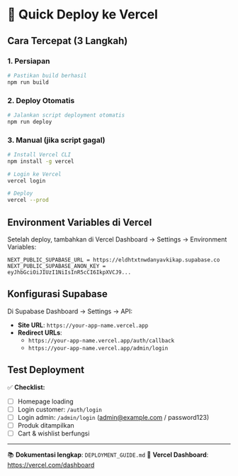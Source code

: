 # 🚀 Quick Deploy ke Vercel

## Cara Tercepat (3 Langkah)

### 1. Persiapan
```bash
# Pastikan build berhasil
npm run build
```

### 2. Deploy Otomatis
```bash
# Jalankan script deployment otomatis
npm run deploy
```

### 3. Manual (jika script gagal)
```bash
# Install Vercel CLI
npm install -g vercel

# Login ke Vercel
vercel login

# Deploy
vercel --prod
```

## Environment Variables di Vercel

Setelah deploy, tambahkan di Vercel Dashboard → Settings → Environment Variables:

```
NEXT_PUBLIC_SUPABASE_URL = https://eldhtxtnwdanyavkikap.supabase.co
NEXT_PUBLIC_SUPABASE_ANON_KEY = eyJhbGciOiJIUzI1NiIsInR5cCI6IkpXVCJ9...
```

## Konfigurasi Supabase

Di Supabase Dashboard → Settings → API:
- **Site URL**: `https://your-app-name.vercel.app`
- **Redirect URLs**: 
  - `https://your-app-name.vercel.app/auth/callback`
  - `https://your-app-name.vercel.app/admin/login`

## Test Deployment

✅ **Checklist:**
- [ ] Homepage loading
- [ ] Login customer: `/auth/login`
- [ ] Login admin: `/admin/login` (admin@example.com / password123)
- [ ] Produk ditampilkan
- [ ] Cart & wishlist berfungsi

---

📚 **Dokumentasi lengkap**: `DEPLOYMENT_GUIDE.md`
🔗 **Vercel Dashboard**: https://vercel.com/dashboard